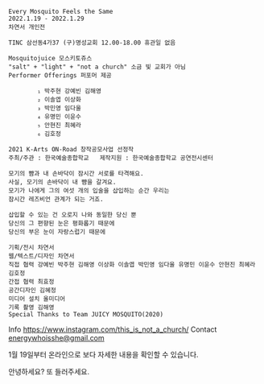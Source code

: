 ```
Every Mosquito Feels the Same
2022.1.19 - 2022.1.29
차연서 개인전

TINC 삼선동4가37 (구)명성교회 12.00-18.00 휴관일 없음

Mosquitojuice 모스키토쥬스
"salt" + "light" + "not a church" 소금 빛 교회가 아님
Performer Offerings 퍼포머 제공

        ₁ 박주현 강예빈 김해영
        ₂ 이솔엽 이상화
        ₃ 박민영 임다울
        ₄ 유명민 이윤수
        ₅ 안현진 최혜라
        ₆ 김호정
    
2021 K-Arts ON-Road 창작공모사업 선정작
주최/주관 : 한국예술종합학교   제작지원 : 한국예술종합학교 공연전시센터
```
```
모기의 뺨과 내 손바닥이 잠시간 서로를 타격해요.
사실, 모기의 손바닥이 내 뺨을 갈겨요.
모기가 나에게 그의 여섯 개의 입술을 삽입하는 순간 우리는
잠시간 레즈비언 관계가 되는 거죠.

삽입할 수 있는 건 오로지 나와 동일한 당신 뿐
당신의 그 편향된 눈은 평화롭기 때문에
당신의 부은 눈이 자랑스럽기 때문에

기획/전시 차연서
웹/텍스트/디자인 차연서
직접 협력 강예빈 박주현 김해영 이상화 이솔엽 박민영 임다울 유명민 이윤수 안현진 최혜라 김호정
간접 협력 최효정
공간디자인 김혜정
미디어 설치 올미디어 
기록 촬영 김해영
Special Thanks to Team JUICY MOSQUITO(2020)
```

Info <https://www.instagram.com/this_is_not_a_church/>
Contact <energywhoisshe@gmail.com>

1월 19일부터 온라인으로 보다 자세한 내용을 확인할 수 있습니다.

안녕하세요? 또 들러주세요. 
